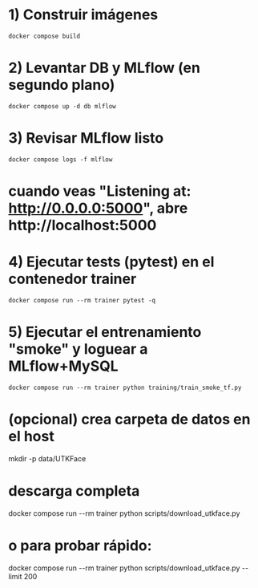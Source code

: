 # 1) Construir imágenes
`docker compose build`

# 2) Levantar DB y MLflow (en segundo plano)
`docker compose up -d db mlflow`

# 3) Revisar MLflow listo
`docker compose logs -f mlflow`
# cuando veas "Listening at: http://0.0.0.0:5000", abre http://localhost:5000

# 4) Ejecutar tests (pytest) en el contenedor trainer
`docker compose run --rm trainer pytest -q`

# 5) Ejecutar el entrenamiento "smoke" y loguear a MLflow+MySQL
`docker compose run --rm trainer python training/train_smoke_tf.py`

# (opcional) crea carpeta de datos en el host
mkdir -p data/UTKFace

# descarga completa
docker compose run --rm trainer python scripts/download_utkface.py
# o para probar rápido:
docker compose run --rm trainer python scripts/download_utkface.py --limit 200
